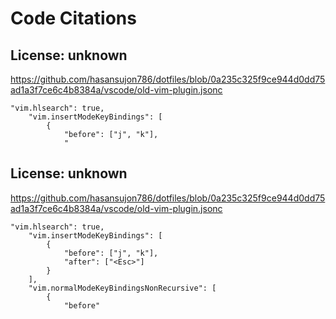 # Code Citations

## License: unknown
https://github.com/hasansujon786/dotfiles/blob/0a235c325f9ce944d0dd75ad1a3f7ce6c4b8384a/vscode/old-vim-plugin.jsonc

```
"vim.hlsearch": true,
    "vim.insertModeKeyBindings": [
        {
            "before": ["j", "k"],
            "
```


## License: unknown
https://github.com/hasansujon786/dotfiles/blob/0a235c325f9ce944d0dd75ad1a3f7ce6c4b8384a/vscode/old-vim-plugin.jsonc

```
"vim.hlsearch": true,
    "vim.insertModeKeyBindings": [
        {
            "before": ["j", "k"],
            "after": ["<Esc>"]
        }
    ],
    "vim.normalModeKeyBindingsNonRecursive": [
        {
            "before"
```

